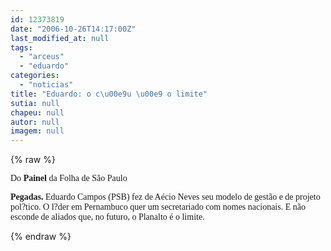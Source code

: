 ```yaml
---
id: 12373819
date: "2006-10-26T14:17:00Z"
last_modified_at: null
tags:
  - "arceus"
  - "eduardo"
categories:
  - "noticias"
title: "Eduardo: o c\u00e9u \u00e9 o limite"
sutia: null
chapeu: null
autor: null
imagem: null
---
```

{% raw %}
<p><P><FONT face=Verdana>Do <STRONG>Painel</STRONG> da Folha de São Paulo</FONT></P></p>
<p><P><FONT face=Verdana><STRONG>Pegadas.</STRONG> Eduardo Campos (PSB) fez de Aécio Neves seu modelo de gestão e de projeto pol?tico. O l?der em Pernambuco quer um secretariado com nomes nacionais. E não esconde de aliados que, no futuro, o Planalto é o limite.</FONT> </P> </p>
{% endraw %}
